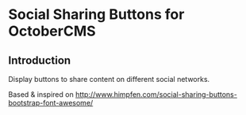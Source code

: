 # Social Sharing Buttons for OctoberCMS

## Introduction
Display buttons to share content on different social networks.

Based & inspired on http://www.himpfen.com/social-sharing-buttons-bootstrap-font-awesome/
